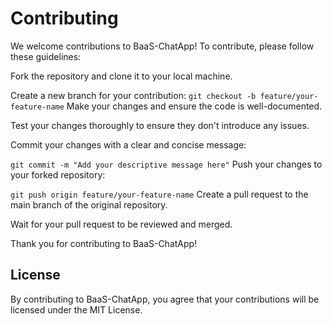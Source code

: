 # Contributing
We welcome contributions to BaaS-ChatApp! To contribute, please follow these guidelines:

Fork the repository and clone it to your local machine.

Create a new branch for your contribution:
`git checkout -b feature/your-feature-name`
Make your changes and ensure the code is well-documented.

Test your changes thoroughly to ensure they don't introduce any issues.

Commit your changes with a clear and concise message:

`git commit -m "Add your descriptive message here"`
Push your changes to your forked repository:

`git push origin feature/your-feature-name`
Create a pull request to the main branch of the original repository.

Wait for your pull request to be reviewed and merged.

Thank you for contributing to BaaS-ChatApp!

## License
By contributing to BaaS-ChatApp, you agree that your contributions will be licensed under the MIT License.
